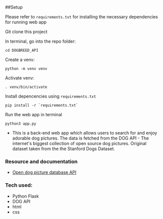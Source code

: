##Setup

Please refer to `requirements.txt` for installing the necessary dependencies for running web app

Git clone this project

In terminal, go into the repo folder:

```
cd DOGBREED_API
```

Create a venv:

```
python -m venv venv
```

Activate venv:

```
. venv/bin/activate
```

Install depencencies using `requirements.txt`

```
pip install -r `requirements.txt`
```

Run the web app in terminal

```
python3 app.py
```

-    This is a back-end web app which allows users to search for and enjoy adorable dog pictures. The data is fetched from the DOG API - The internet's biggest collection of open source dog pictures. Original dataset taken from the the Stanford Dogs Dataset.

### Resource and documentation

-   [Open dog picture database API](https://dog.ceo/dog-api/)

### Tech used:

-    Python Flask
-    DOG API
-    html
-    css

